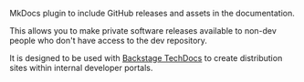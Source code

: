 MkDocs plugin to include GitHub releases and assets in the documentation.

This allows you to make private software releases available to non-dev people who don't have access to the dev repository.

It is designed to be used with [Backstage TechDocs](https://backstage.io/docs/features/techdocs/) to create distribution sites within internal developer portals.
